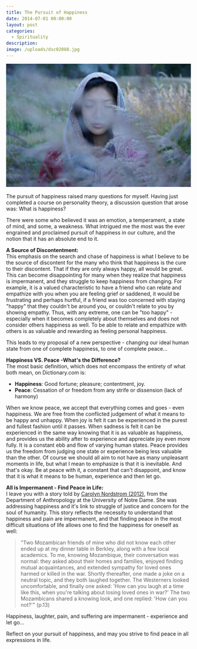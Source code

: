 ```yaml
---
title: The Pursuit of Happiness
date: 2014-07-01 00:00:00
layout: post
categories:
  - Spirituality
description:
image: /uploads/dsc02088.jpg
---
```



![](/uploads/versions/dsc02084---x----2300-1536x---.jpg)

The pursuit of happiness raised many questions for myself. Having just completed a course on personality theory, a discussion question that arose was: What is happiness?

There were some who believed it was an emotion, a temperament, a state of mind, and some, a weakness. What intrigued me the most was the ever engrained and proclaimed pursuit of happiness in our culture, and the notion that it has an absolute end to it.

**A Source of Discontentment:**
<br>This emphasis on the search and chase of happiness is what I believe to be the source of discontent for the many who think that happiness is the cure to their discontent. That if they are only always happy, all would be great. This can become disappointing for many when they realize that happiness is impermanent, and they struggle to keep happiness from changing. For example, it is a valued characteristic to have a friend who can relate and empathize with you when you are feeling grief or saddened, it would be frustrating and perhaps hurtful, if a friend was too concerned with staying "happy" that they couldn't be around you, or couldn't relate to you by showing empathy. Thus, with any extreme, one can be "too happy" - especially when it becomes completely about themselves and does not consider others happiness as well. To be able to relate and empathize with others is as valuable and rewarding as feeling personal happiness.

This leads to my proposal of a new perspective - changing our ideal human state from one of complete happiness, to one of complete peace…

**Happiness VS. Peace -What's the Difference?**
<br>The most basic definition, which does not encompass the entirety of what both mean, on Dictionary.com is:

* **Happiness**: Good fortune; pleasure; contentment, joy.
* **Peace**: Cessation of or freedom from any strife or dissension (lack of harmony)

When we know peace, we accept that everything comes and goes - even happiness. We are free from the conflicted judgement of what it means to be happy and unhappy. When joy is felt it can be experienced in the purest and fullest fashion until it passes. When sadness is felt it can be experienced in the same way knowing that it is as valuable as happiness, and provides us the ability after to experience and appreciate joy even more fully. It is a constant ebb and flow of varying human states. Peace provides us the freedom from judging one state or experience being less valuable than the other. Of course we should all aim to not have as many unpleasant moments in life, but what I mean to emphasize is that it is inevitable. And that's okay. Be at peace with it, a constant that can't disappoint, and know that it is what it means to be human, experience and then let go.

**All is Impermanent - Find Peace in Life:**
<br>I leave you with a story told by [Carolyn Nordstrom (2012)](http://gallery.mailchimp.com/c616a68c09aae3ea3e536552e/files/a3c7d20f-b43d-42b8-ac2f-f77906664220.pdf), from the Department of Anthropology at the University of Notre Dame. She was addressing happiness and it's link to struggle of justice and concern for the soul of humanity. This story reflects the necessity to understand that happiness and pain are impermanent, and that finding peace in the most difficult situations of life allows one to find the happiness for oneself as well:

> "Two Mozambican friends of mine who did not know each other ended up at my dinner table in Berkley, along with a few local academics. To me, knowing Mozambique, their conversation was normal: they asked about their homes and families, enjoyed finding mutual acquaintances, and extended sympathy for loved ones harmed or killed in the war. Shortly thereafter, one made a joke on a neutral topic, and they both laughed together. The Westerners looked uncomfortable, and finally one asked: 'How can you laugh at a time like this, when you're talking about losing loved ones in war?' The two Mozambicans shared a knowing look, and one replied: 'How can you not?'" (p.13)

Happiness, laughter, pain, and suffering are impermanent - experience and let go…

Reflect on your pursuit of happiness, and may you strive to find peace in all expressions in life.